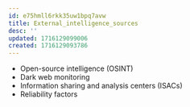 ```yaml
---
id: e75hmll6rkk35uw1bpq7avw
title: External_intelligence_sources
desc: ''
updated: 1716129099006
created: 1716129093786
---
```

- Open-source intelligence (OSINT)
- Dark web monitoring
- Information sharing and analysis
centers (ISACs)
- Reliability factors
